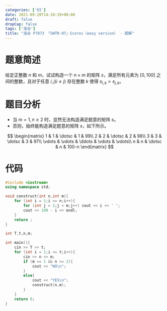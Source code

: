 ```yaml
---
categories: ['OI']
date: 2021-09-28T14:10:19+08:00
draft: false
dropCap: false
tags: ['洛谷']
title: "洛谷 P7873 「SWTR-07」Scores（easy version） - 题解"
---
```


# 题意简述

给定正整数 $n$ 和 $m$，试试构造一个 $n\times m$ 的矩阵 $s$，满足所有元素为 $[0,100]$ 之间的整数，且对于任意 $i,j(i\neq j)$ 存在整数 $k$ 使得 $s_{i,k}\gt s_{j,k}$。

# 题目分析

- 当 $m=1,n\geq 2$ 时，显然无法构造满足题意的矩阵 $s$。
- 否则，始终能构造满足题意的矩阵 $s$，如下所示。

$$
\begin{matrix}
   1 & 1 & \dotsc & 1 & 99\\
   2 & 2 & \dotsc & 2 & 98\\
   3 & 3 & \dotsc & 3 & 97\\
   \vdots & \vdots & \ddots & \vdots & \vdots\\
   n & n & \dotsc & n & 100-n
\end{matrix}
$$

# 代码

```cpp
#include <iostream>
using namespace std;

void construct(int n,int m){
    for (int i = 1;i <= n;i++){
        for (int j = 1;j < m;j++) cout << i << ' ';
        cout << 100 - i << endl;
    }
    return ;
}

int T,t,n,m;

int main(){
    cin >> T >> t;
    for (int i = 1;i <= t;i++){
        cin >> n >> m;
        if (m == 1 && n >= 2){
            cout << "NO\n";
        }
        else{
            cout << "YES\n";
            construct(n,m);
        }
    }
    return 0;
}
```